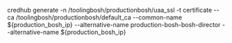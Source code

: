 credhub generate -n /toolingbosh/productionbosh/uaa_ssl -t certificate --ca /toolingbosh/productionbosh/default_ca --common-name ${production_bosh_ip} --alternative-name production-bosh-bosh-director --alternative-name ${production_bosh_ip}

